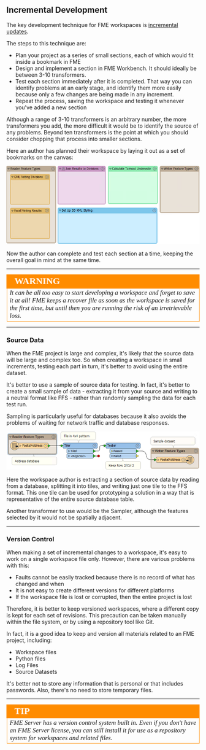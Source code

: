 ## Incremental Development ##

The key development technique for FME workspaces is [incremental updates](https://en.wikipedia.org/wiki/Incremental_build_model).

The steps to this technique are:

- Plan your project as a series of small sections, each of which would fit inside a bookmark in FME
- Design and implement a section in FME Workbench. It should ideally be between 3-10 transformers.
- Test each section immediately after it is completed. That way you can identify problems at an early stage, and identify them more easily because only a few changes are being made in any increment.
- Repeat the process, saving the workspace and testing it whenever you've added a new section

Although a range of 3-10 transformers is an arbitrary number, the more transformers you add, the more difficult it would be to identify the source of any problems. Beyond ten transformers is the point at which you should consider chopping that process into smaller sections.

Here an author has planned their workspace by laying it out as a set of bookmarks on the canvas:

![](./Images/Img3.002.TranslationPreDef.png)

Now the author can complete and test each section at a time, keeping the overall goal in mind at the same time.

---

<!--Warning Section-->

<table style="border-spacing: 0px">
<tr>
<td style="vertical-align:middle;background-color:darkorange;border: 2px solid darkorange">
<i class="fa fa-exclamation-triangle fa-lg fa-pull-left fa-fw" style="color:white;padding-right: 12px;vertical-align:text-top"></i>
<span style="color:white;font-size:x-large;font-weight: bold;font-family:serif">WARNING</span>
</td>
</tr>

<tr>
<td style="border: 1px solid darkorange">
<span style="font-family:serif; font-style:italic; font-size:larger">
It can be all too easy to start developing a workspace and forget to save it at all! FME keeps a recover file as soon as the workspace is saved for the first time, but until then you are running the risk of an irretrievable loss.
</span>
</td>
</tr>
</table>

---

### Source Data ###

When the FME project is large and complex, it's likely that the source data will be large and complex too. So when creating a workspace in small increments, testing each part in turn, it's better to avoid using the entire dataset.

It's better to use a sample of source data for testing. In fact, it's better to create a small sample of data - extracting it from your source and writing to a neutral format like FFS - rather than randomly sampling the data for each test run.

Sampling is particularly useful for databases because it also avoids the problems of waiting for network traffic and database responses.

![](./Images/Img3.003.SourceDataSample.png)

Here the workspace author is extracting a section of source data by reading from a database, splitting it into tiles, and writing just one tile to the FFS format. This one tile can be used for prototyping a solution in a way that is representative of the entire source database table.

Another transformer to use would be the Sampler, although the features selected by it would not be spatially adjacent.

---

### Version Control ###

When making a set of incremental changes to a workspace, it's easy to work on a single workspace file only. However, there are various problems with this:

- Faults cannot be easily tracked because there is no record of what has changed and when
- It is not easy to create different versions for different platforms
- If the workspace file is lost or corrupted, then the entire project is lost

Therefore, it is better to keep versioned workspaces, where a different copy is kept for each set of revisions. This precaution can be taken manually within the file system, or by using a repository tool like Git.

In fact, it is a good idea to keep and version all materials related to an FME project, including:

- Workspace files
- Python files
- Log Files
- Source Datasets

It's better not to store any information that is personal or that includes passwords. Also, there's no need to store temporary files.

---

<!--Tip Section-->

<table style="border-spacing: 0px">
<tr>
<td style="vertical-align:middle;background-color:darkorange;border: 2px solid darkorange">
<i class="fa fa-info-circle fa-lg fa-pull-left fa-fw" style="color:white;padding-right: 12px;vertical-align:text-top"></i>
<span style="color:white;font-size:x-large;font-weight: bold;font-family:serif">TIP</span>
</td>
</tr>

<tr>
<td style="border: 1px solid darkorange">
<span style="font-family:serif; font-style:italic; font-size:larger">
FME Server has a version control system built in. Even if you don't have an FME Server license, you can still install it for use as a repository system for workspaces and related files.
</span>
</td>
</tr>
</table>
